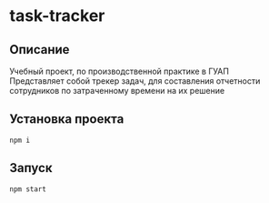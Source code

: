 # task-tracker
## Описание
Учебный проект, по производственной практике в ГУАП  
Представляет собой трекер задач, для составления отчетности сотрудников по затраченному времени на их решение  

## Установка проекта
`npm i`

## Запуск
`npm start`